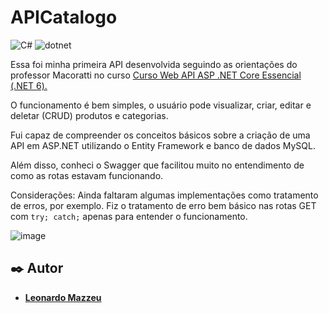 
# APICatalogo
![C#](https://img.shields.io/badge/C%23-239120?style=for-the-badge&logo=c-sharp&logoColor=white) ![dotnet](https://img.shields.io/badge/.NET-5C2D91?style=for-the-badge&logo=.net&logoColor=white)

Essa foi minha primeira API desenvolvida seguindo as orientações do professor Macoratti no curso [Curso Web API ASP .NET Core Essencial (.NET 6).](http://https://www.udemy.com/course/curso-web-api-asp-net-core-essencial/ "Curso Web API ASP .NET Core Essencial (.NET 6)")

O funcionamento é bem simples, o usuário pode visualizar, criar, editar e deletar (CRUD) produtos e categorias.

Fui capaz de compreender os conceitos básicos sobre a criação de uma API em ASP.NET utilizando o Entity Framework e banco de dados MySQL.

Além disso, conheci o Swagger que facilitou muito no entendimento de como as rotas estavam funcionando.

Considerações: Ainda faltaram algumas implementações como tratamento de erros, por exemplo. Fiz o tratamento de erro bem básico nas rotas GET com `try; catch;` apenas para entender o funcionamento.

![image](https://user-images.githubusercontent.com/63673408/163603236-a076cdaa-773f-43f2-a0a3-d434213d8ca6.png)

## ✒️ Autor

* **[Leonardo Mazzeu](https://github.com/leomazzeu "Leonardo Mazzeu")**
